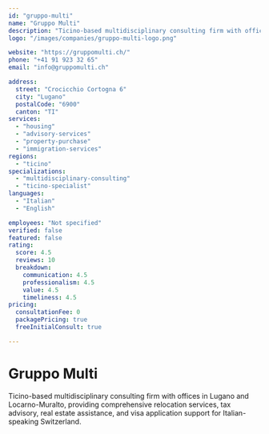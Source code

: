 ```yaml
---
id: "gruppo-multi"
name: "Gruppo Multi"
description: "Ticino-based multidisciplinary consulting firm with offices in Lugano and Locarno-Muralto, providing comprehensive relocation services, tax advisory, real estate assistance, and visa application support for Italian-speaking Switzerland."
logo: "/images/companies/gruppo-multi-logo.png"

website: "https://gruppomulti.ch/"
phone: "+41 91 923 32 65"
email: "info@gruppomulti.ch"

address:
  street: "Crocicchio Cortogna 6"
  city: "Lugano"
  postalCode: "6900"
  canton: "TI"
services:
  - "housing"
  - "advisory-services"
  - "property-purchase"
  - "immigration-services"
regions:
  - "ticino"
specializations:
  - "multidisciplinary-consulting"
  - "ticino-specialist"
languages:
  - "Italian"
  - "English"

employees: "Not specified"
verified: false
featured: false
rating:
  score: 4.5
  reviews: 10
  breakdown:
    communication: 4.5
    professionalism: 4.5
    value: 4.5
    timeliness: 4.5
pricing:
  consultationFee: 0
  packagePricing: true
  freeInitialConsult: true

---
```

# Gruppo Multi

Ticino-based multidisciplinary consulting firm with offices in Lugano and Locarno-Muralto, providing comprehensive relocation services, tax advisory, real estate assistance, and visa application support for Italian-speaking Switzerland.